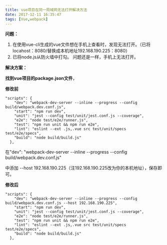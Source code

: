 ```yaml
---
title: vue项目在同一局域网无法打开解决方法
date: 2017-12-11 16:35:47
tags: [Vue,webpack]
---
```

**问题：**
	
  1. 在使用vue-cli生成的vue文件想在手机上查看时，发现无法打开。（已将locahost：8080/替换成本机地址192.168.190.225：8080）
  2. 已将node.js从防火墙中打勾。
问题还是一样，手机上无法打开。

<!-- more -->

**解决方案：**

  **找到vue项目的package.json文件**，

**修改前**

	"scripts": {
	    "dev": "webpack-dev-server --inline --progress --config build/webpack.dev.conf.js",
	    "start": "npm run dev",
	    "unit": "jest --config test/unit/jest.conf.js --coverage",
	    "e2e": "node test/e2e/runner.js",
	    "test": "npm run unit && npm run e2e",
	    "lint": "eslint --ext .js,.vue src test/unit/specs test/e2e/specs",
	    "build": "node build/build.js"
	  },

在"dev": "webpack-dev-server --inline --progress --config build/webpack.dev.conf.js"

中添加 --host 192.168.190.225（注192.168.190.225改为你的本机地址），保存即可。

**修改后**

	"scripts": {
	    "dev": "webpack-dev-server --inline --progress --config build/webpack.dev.conf.js --host 192.168.190.225",
	    "start": "npm run dev",
	    "unit": "jest --config test/unit/jest.conf.js --coverage",
	    "e2e": "node test/e2e/runner.js",
	    "test": "npm run unit && npm run e2e",
	    "lint": "eslint --ext .js,.vue src test/unit/specs test/e2e/specs",
	    "build": "node build/build.js"
	  },